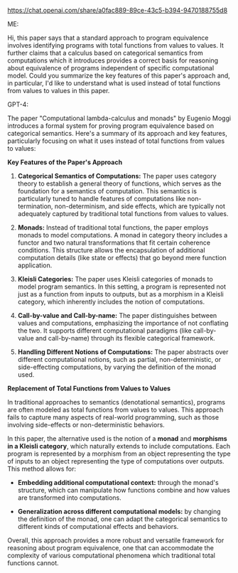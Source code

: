 https://chat.openai.com/share/a0fac889-89ce-43c5-b394-9470188755d8

ME:

Hi, this paper says that a standard approach to program equivalence involves identifying programs with total functions from values to values. It further claims that  a calculus based on categorical semantics from computations which it introduces provides a correct basis for reasoning about equivalence of programs independent of specific computational model. Could you summarize the key features of this paper's approach and, in particular, I'd like to understand what is used instead of total functions from values to values in this paper.

GPT-4:

The paper "Computational lambda-calculus and monads" by Eugenio Moggi introduces a formal system for proving program equivalence based on categorical semantics. Here's a summary of its approach and key features, particularly focusing on what it uses instead of total functions from values to values:

**Key Features of the Paper's Approach**

  1. **Categorical Semantics of Computations:** The paper uses category theory to establish a general theory of functions, which serves as the foundation for a semantics of computation. This semantics is particularly tuned to handle features of computations like non-termination, non-determinism, and side effects, which are typically not adequately captured by traditional total functions from values to values.

  2. **Monads:** Instead of traditional total functions, the paper employs monads to model computations. A monad in category theory includes a functor and two natural transformations that fit certain coherence conditions. This structure allows the encapsulation of additional computation details (like state or effects) that go beyond mere function application.

  3. **Kleisli Categories:** The paper uses Kleisli categories of monads to model program semantics. In this setting, a program is represented not just as a function from inputs to outputs, but as a morphism in a Kleisli category, which inherently includes the notion of computations.

  4. **Call-by-value and Call-by-name:** The paper distinguishes between values and computations, emphasizing the importance of not conflating the two. It supports different computational paradigms (like call-by-value and call-by-name) through its flexible categorical framework.

  5. **Handling Different Notions of Computations:** The paper abstracts over different computational notions, such as partial, non-deterministic, or side-effecting computations, by varying the definition of the monad used.

**Replacement of Total Functions from Values to Values**

In traditional approaches to semantics (denotational semantics), programs are often modeled as total functions from values to values. This approach fails to capture many aspects of real-world programming, such as those involving side-effects or non-deterministic behaviors.

In this paper, the alternative used is the notion of a **monad** and **morphisms in a Kleisli category**, which naturally extends to include computations. Each program is represented by a morphism from an object representing the type of inputs to an object representing the type of computations over outputs. This method allows for:

  * **Embedding additional computational context:** 
      through the monad's structure, which can manipulate 
      how functions combine and how values are transformed into computations.

  * **Generalization across different computational models:** 
      by changing the definition of the monad, one can adapt 
      the categorical semantics to different kinds of computational effects and behaviors.

Overall, this approach provides a more robust and versatile framework for reasoning about program equivalence, one that can accommodate the complexity of various computational phenomena which traditional total functions cannot.
